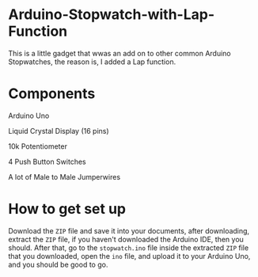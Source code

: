 # Arduino-Stopwatch-with-Lap-Function

This is a little gadget that wwas an add on to other common Arduino Stopwatches, the reason is, I added a Lap function. 

# Components

Arduino Uno

Liquid Crystal Display (16 pins)

10k Potentiometer 

4 Push Button Switches

A lot of Male to Male Jumperwires

# How to get set up

Download the `ZIP` file and save it into your documents, after downloading, extract the `ZIP` file, if you haven't downloaded the Arduino IDE, then you should. After that, go to the `stopwatch.ino` file inside the extracted `ZIP` file that you downloaded, open the `ino` file, and upload it to your Arduino Uno, and you should be good to go.
